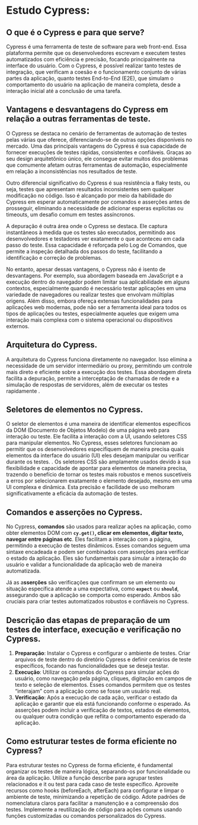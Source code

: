 # Estudo Cypress:

## O que é o Cypress e para que serve?

Cypress é uma ferramenta de teste de software para web front-end. Essa plataforma  permite que os desenvolvedores escrevam e executem testes automatizados com eficiência e precisão, focando principalmente na interface do usuário. Com o Cypress, é possível realizar tanto testes de integração, que verificam a coesão e o funcionamento conjunto de várias partes da aplicação, quanto testes End-to-End (E2E), que simulam o comportamento do usuário na aplicação de maneira completa, desde a interação inicial até a conclusão de uma tarefa.

## Vantagens e desvantagens do Cypress em relação a outras ferramentas de teste.

O Cypress se destaca no cenário de ferramentas de automação de testes pelas várias que oferece, diferenciando-se de outras opções disponíveis no mercado. Uma das principais vantagens do Cypress é sua capacidade de fornecer execuções de testes rápidas, consistentes e confiáveis. Graças ao seu design arquitetônico único, ele consegue evitar muitos dos problemas que comumente afetam outras ferramentas de automação, especialmente em relação a inconsistências nos resultados de teste.

Outro diferencial significativo do Cypress é sua resistência a flaky tests, ou seja, testes que apresentam resultados inconsistentes sem qualquer modificação no código. Isso é alcançado por meio da habilidade do Cypress em esperar automaticamente por comandos e asserções antes de prosseguir, eliminando a necessidade de adicionar esperas explícitas ou timeouts, um desafio comum em testes assíncronos.

A depuração é outra área onde o Cypress se destaca. Ele captura instantâneos à medida que os testes são executados, permitindo aos desenvolvedores e testadores ver exatamente o que aconteceu em cada passo do teste. Essa capacidade é reforçada pelo Log de Comandos, que permite a inspeção detalhada dos passos do teste, facilitando a identificação e correção de problemas.

No entanto, apesar dessas vantagens, o Cypress não é isento de desvantagens. Por exemplo, sua abordagem baseada em JavaScript e a execução dentro do navegador podem limitar sua aplicabilidade em alguns contextos, especialmente quando é necessário testar aplicações em uma variedade de navegadores ou realizar testes que envolvam múltiplas origens. Além disso, embora ofereça extensas funcionalidades para aplicações web modernas, pode não ser a ferramenta ideal para todos os tipos de aplicações ou testes, especialmente aqueles que exigem uma interação mais complexa com o sistema operacional ou dispositivos externos.

## Arquitetura do Cypress.

A arquitetura do Cypress funciona diretamente no navegador. Isso elimina a necessidade de um servidor intermediário ou proxy, permitindo um controle mais direto e eficiente sobre a execução dos testes. Essa abordagem direta facilita a depuração, permite a interceptação de chamadas de rede e a simulação de respostas de servidores, além de executar os testes rapidamente .

## Seletores de elementos no Cypress.

O seletor de elementos é uma maneira de identificar elementos específicos da DOM (Documento de Objetos Modelo) de uma página web para interação ou teste. Ele facilita a interação com a UI, usando seletores CSS para manipular elementos. No Cypress, esses seletores funcionam ao permitir que os desenvolvedores especifiquem de maneira precisa quais elementos da interface do usuário (UI) eles desejam manipular ou verificar durante os testes. . Os seletores CSS são amplamente usados devido à sua flexibilidade e capacidade de apontar para elementos de maneira precisa, trazendo o benefício de tornar os testes mais robustos e menos suscetíveis a erros por selecionarem exatamente o elemento desejado, mesmo em uma UI complexa e dinâmica. Esta precisão e facilidade de uso melhoram significativamente a eficácia da automação de testes.

## Comandos e asserções no Cypress.

No Cypress, **comandos** são usados para realizar ações na aplicação, como obter elementos DOM com **`cy.get()`, clicar em elementos, digitar texto, navegar entre páginas  etc**. Eles facilitam a interação com a página, permitindo a execução de testes dinâmicos.  Esses comandos seguem uma sintaxe encadeada e podem ser combinados com asserções para verificar o estado da aplicação. Eles são fundamentais para simular a interação do usuário e validar a funcionalidade da aplicação web de maneira automatizada.

Já as a**sserções** são verificações que confirmam se um elemento ou situação específica atende a uma expectativa, como **`expect`** ou **`should`**, assegurando que a aplicação se comporta como esperado. Ambos são cruciais para criar testes automatizados robustos e confiáveis no Cypress.

## Descrição das etapas de preparação de um testes de interface, execução e verificação no Cypress.

1. **Preparação**: Instalar o Cypress e configurar o ambiente de testes. Criar arquivos de teste dentro do diretório Cypress e definir cenários de teste específicos, focando nas funcionalidades que se deseja testar.
2. **Execução**: Utilizar os comandos do Cypress para simular ações do usuário, como navegação pela página, cliques, digitação em campos de texto e seleção de elementos. Esses comandos permitem que os testes “interajam” com a aplicação como se fosse um usuário real.
3. **Verificação**: Após a execução de cada ação,  verificar o estado da aplicação e garantir que ela está funcionando conforme o esperado. As asserções podem incluir a verificação de textos, estados de elementos, ou qualquer outra condição que reflita o comportamento esperado da aplicação.

## Como estruturar testes de forma eficiente no Cypress?

Para estruturar testes no Cypress de forma eficiente, é fundamental organizar os testes de maneira lógica, separando-os por funcionalidade ou área da aplicação. Utilize a função describe para agrupar testes relacionados e it ou test para cada caso de teste específico. Aproveite recursos como hooks (beforeEach, afterEach) para configurar e limpar o ambiente de teste, minimizando a repetição de código. Adote padrões de nomenclatura claros para facilitar a manutenção e a compreensão dos testes. Implemente a reutilização de código para ações comuns usando funções customizadas ou comandos personalizados do Cypress.